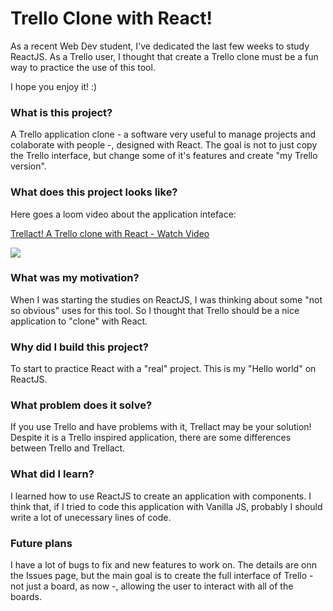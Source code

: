 # Trello Clone with React!

As a recent Web Dev student, I've dedicated the last few weeks to study ReactJS. As a Trello user, I thought that create a Trello clone must be a fun way to practice the use of this tool.

I hope you enjoy it! :)

### What is this project?
A Trello application clone - a software very useful to manage projects and colaborate with people -, designed with React. The goal is not to just copy the Trello interface, but change some of it's features and create "my Trello version". 

### What does this project looks like?
Here goes a loom video about the application inteface:
<a href="https://www.loom.com/share/f2a1268ee2614b3db210b44147dc0116">
    <p>Trellact! A Trello clone with React - Watch Video</p>
    <img style="max-width:300px;" src="https://cdn.loom.com/sessions/thumbnails/f2a1268ee2614b3db210b44147dc0116-with-play.gif">
  </a>

### What was my motivation?
When I was starting the studies on ReactJS, I was thinking about some "not so obvious" uses for this tool. So I thought that Trello should be a nice application to "clone" with React.

### Why did I build this project?
To start to practice React with a "real" project. This is my "Hello world" on ReactJS.

### What problem does it solve?
If you use Trello and have problems with it, Trellact may be your solution! Despite it is a Trello inspired application, there are some differences between Trello and Trellact.

### What did I learn?
I learned how to use ReactJS to create an application with components. I think that, if I tried to code this application with Vanilla JS, probably I should write a lot of unecessary lines of code.

### Future plans
I have a lot of bugs to fix and new features to work on. The details are onn the Issues page, but the main goal is to create the full interface of Trello - not just a board, as now -, allowing the user to interact with all of the boards.
